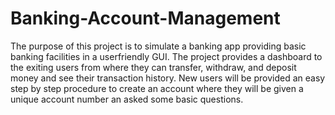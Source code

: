 # Banking-Account-Management

The purpose of this project is to simulate a banking app providing basic banking facilities in a userfriendly GUI. The project provides a dashboard to the exiting users from where they can transfer, withdraw, and deposit money and see their transaction history. New users will be provided an easy step by step procedure to create an account where they will be given a unique account number an asked some basic questions.
